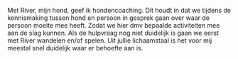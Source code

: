 Met River, mijn hond, geef ik hondencoaching. Dit houdt in dat we tijdens de kennismaking tussen hond en persoon in gesprek gaan over waar de persoon moeite mee heeft. Zodat we hier dmv bepaalde activiteiten mee aan de slag kunnen. Als de hulpvraag nog niet duidelijk is gaan we eerst met River wandelen en/of spelen. Uit jullie lichaamstaal is het voor mij meestal snel duidelijk waar er behoefte aan is.

